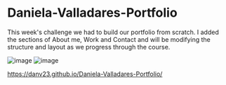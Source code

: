 # Daniela-Valladares-Portfolio

This week's challenge we had to build our portfolio from scratch. I added the sections of About me, Work and Contact and will be modifying the structure and layout as we progress through the course. 

![image](https://user-images.githubusercontent.com/48114921/184275294-fa82d79b-ab1f-4bc2-899b-431633d5e3aa.png)
![image](https://user-images.githubusercontent.com/48114921/184275309-407c9e37-1faa-4c37-ac62-38172c35bd68.png)

https://danv23.github.io/Daniela-Valladares-Portfolio/
